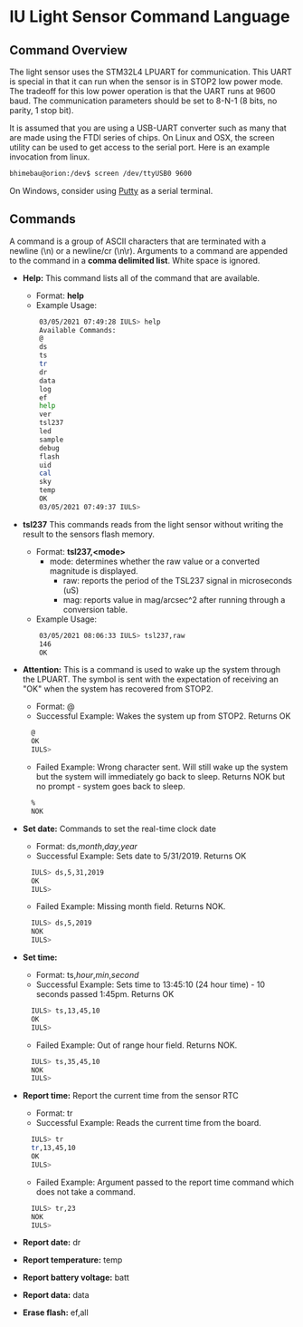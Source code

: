 # IU Light Sensor Command Language

## Command Overview

The light sensor uses the STM32L4 LPUART for communication. This UART
is special in that it can run when the sensor is in STOP2 low power
mode. The tradeoff for this low power operation is that the UART runs
at 9600 baud. The communication parameters should be set to 8-N-1 (8
bits, no parity, 1 stop bit). 


It is assumed that you are using a USB-UART converter such as many
that are made using the FTDI series of chips. On Linux and OSX, the
screen utility can be used to get access to the serial port. Here is
an example invocation from linux.

```bash
bhimebau@orion:/dev$ screen /dev/ttyUSB0 9600
```

On Windows, consider using [Putty](https://www.putty.org/) as a serial terminal. 

## Commands

A command is a group of ASCII characters that are terminated with a
newline (\n) or a newline/cr (\n\r). Arguments to a command are
appended to the command in a **comma delimited list**. White space is
ignored. 

* **Help:** This command lists all of the command that are available. 
  * Format: **help**
  * Example Usage: 
  ``` bash
      03/05/2021 07:49:28 IULS> help
      Available Commands:
      @
      ds
      ts
      tr
      dr
      data
      log
      ef
      help
      ver
      tsl237
      led
      sample
      debug
      flash
      uid
      cal
      sky
      temp
      OK
      03/05/2021 07:49:37 IULS>
  ```

* **tsl237** This commands reads from the light sensor without writing
     the result to the sensors flash memory.
    * Format: **tsl237,\<mode\>**
      * mode: determines whether the raw value or a converted magnitude is displayed. 
        * raw: reports the period of the TSL237 signal in microseconds (uS)
        * mag: reports value in mag/arcsec^2 after running through a conversion table. 
    * Example Usage: 
        
    ``` bash
        03/05/2021 08:06:33 IULS> tsl237,raw
        146
        OK
    ```





* **Attention:** This is a command is used to wake up the system
  through the LPUART. The symbol is sent with the expectation of
  receiving an "OK" when the system has recovered from STOP2.
  * Format: @
  * Successful Example: Wakes the system up from STOP2. Returns OK
  ``` bash
    @
    OK
    IULS>
  ```
  * Failed Example: Wrong character sent.  Will still wake up the
    system but the system will immediately go back to sleep. Returns
    NOK but no prompt - system goes back to sleep.
  ``` bash
    %
    NOK
  ```
  
* **Set date:** Commands to set the real-time clock date
  * Format: ds,*month*,*day*,*year*
  * Successful Example: Sets date to 5/31/2019. Returns OK
  ``` bash
    IULS> ds,5,31,2019
    OK
    IULS>
  ```
  * Failed Example: Missing month field. Returns NOK. 
  ``` bash
    IULS> ds,5,2019
    NOK
    IULS>
  ```
* **Set time:** 
  * Format: ts,*hour*,*min*,*second*
  * Successful Example: Sets time to 13:45:10 (24 hour time) - 10 seconds passed 1:45pm. Returns OK
  ``` bash
    IULS> ts,13,45,10
    OK
    IULS>
  ```
  * Failed Example: Out of range hour field. Returns NOK. 
  ``` bash
    IULS> ts,35,45,10
    NOK
    IULS>
  ```
* **Report time:** Report the current time from the sensor RTC
  * Format: tr 
  * Successful Example: Reads the current time from the board. 
  ``` bash
    IULS> tr
    tr,13,45,10
    OK
    IULS>
  ```
  * Failed Example: Argument passed to the report time command which does not take a command. 
  ``` bash
    IULS> tr,23
    NOK
    IULS>
  ```

* **Report date:** dr
* **Report temperature:** temp
* **Report battery voltage:** batt
* **Report data:** data
* **Erase flash:** ef,all
